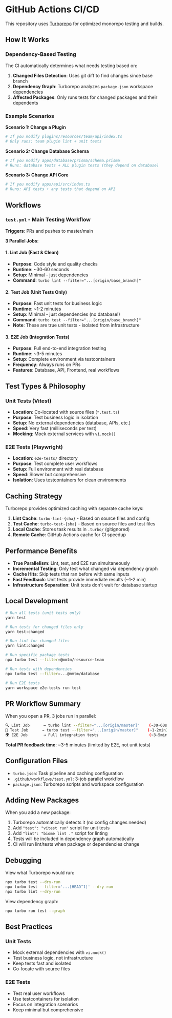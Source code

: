 # GitHub Actions CI/CD

This repository uses [Turborepo](https://turborepo.com/) for optimized monorepo testing and builds.

## How It Works

### Dependency-Based Testing

The CI automatically determines what needs testing based on:

1. **Changed Files Detection**: Uses git diff to find changes since base branch
2. **Dependency Graph**: Turborepo analyzes `package.json` workspace dependencies 
3. **Affected Packages**: Only runs tests for changed packages and their dependents

### Example Scenarios

**Scenario 1: Change a Plugin**
```bash
# If you modify plugins/resources/team/api/index.ts
# Only runs: team plugin lint + unit tests
```

**Scenario 2: Change Database Schema** 
```bash
# If you modify apps/database/prisma/schema.prisma 
# Runs: database tests + ALL plugin tests (they depend on database)
```

**Scenario 3: Change API Core**
```bash
# If you modify apps/api/src/index.ts
# Runs: API tests + any tests that depend on API
```

## Workflows

### `test.yml` - Main Testing Workflow

**Triggers**: PRs and pushes to master/main

**3 Parallel Jobs**:

#### 1. **Lint Job** (Fast & Clean)
- **Purpose**: Code style and quality checks
- **Runtime**: ~30-60 seconds
- **Setup**: Minimal - just dependencies
- **Command**: `turbo lint --filter="...[origin/base_branch]"`

#### 2. **Test Job** (Unit Tests Only)
- **Purpose**: Fast unit tests for business logic
- **Runtime**: ~1-2 minutes  
- **Setup**: Minimal - just dependencies (no database!)
- **Command**: `turbo test --filter="...[origin/base_branch]"`
- **Note**: These are true unit tests - isolated from infrastructure

#### 3. **E2E Job** (Integration Tests)
- **Purpose**: Full end-to-end integration testing
- **Runtime**: ~3-5 minutes
- **Setup**: Complete environment via testcontainers
- **Frequency**: Always runs on PRs
- **Features**: Database, API, Frontend, real workflows

## Test Types & Philosophy

### Unit Tests (Vitest)
- **Location**: Co-located with source files (`*.test.ts`)
- **Purpose**: Test business logic in isolation
- **Setup**: No external dependencies (database, APIs, etc.)
- **Speed**: Very fast (milliseconds per test)
- **Mocking**: Mock external services with `vi.mock()`

### E2E Tests (Playwright)
- **Location**: `e2e-tests/` directory
- **Purpose**: Test complete user workflows
- **Setup**: Full environment with real database
- **Speed**: Slower but comprehensive
- **Isolation**: Uses testcontainers for clean environments

## Caching Strategy

Turborepo provides optimized caching with separate cache keys:

1. **Lint Cache**: `turbo-lint-{sha}` - Based on source files and config
2. **Test Cache**: `turbo-test-{sha}` - Based on source files and test files  
3. **Local Cache**: Stores task results in `.turbo/` (gitignored)
4. **Remote Cache**: GitHub Actions cache for CI speedup

## Performance Benefits

- **True Parallelism**: Lint, test, and E2E run simultaneously
- **Incremental Testing**: Only test what changed via dependency graph
- **Cache Hits**: Skip tests that ran before with same inputs
- **Fast Feedback**: Unit tests provide immediate results (~1-2 min)
- **Infrastructure Separation**: Unit tests don't wait for database startup

## Local Development

```bash
# Run all tests (unit tests only)
yarn test

# Run tests for changed files only  
yarn test:changed

# Run lint for changed files
yarn lint:changed

# Run specific package tests
npx turbo test --filter=@mmtm/resource-team

# Run tests with dependencies
npx turbo test --filter=...@mmtm/database

# Run E2E tests
yarn workspace e2e-tests run test
```

## PR Workflow Summary

When you open a PR, 3 jobs run in parallel:

```bash
🔍 Lint Job      → turbo lint --filter="...[origin/master]"    (~30-60s)
🧪 Test Job      → turbo test --filter="...[origin/master]"    (~1-2min)  
🌍 E2E Job       → Full integration tests                      (~3-5min)
```

**Total PR feedback time**: ~3-5 minutes (limited by E2E, not unit tests)

## Configuration Files

- `turbo.json`: Task pipeline and caching configuration
- `.github/workflows/test.yml`: 3-job parallel workflow
- `package.json`: Turborepo scripts and workspace configuration

## Adding New Packages

When you add a new package:

1. Turborepo automatically detects it (no config changes needed)
2. Add `"test": "vitest run"` script for unit tests
3. Add `"lint": "biome lint ."` script for linting
4. Tests will be included in dependency graph automatically
5. CI will run lint/tests when package or dependencies change

## Debugging

View what Turborepo would run:
```bash
npx turbo test --dry-run
npx turbo test --filter='...[HEAD^1]' --dry-run
npx turbo lint --dry-run
```

View dependency graph:
```bash
npx turbo run test --graph
```

## Best Practices

### Unit Tests
- Mock external dependencies with `vi.mock()`
- Test business logic, not infrastructure
- Keep tests fast and isolated
- Co-locate with source files

### E2E Tests  
- Test real user workflows
- Use testcontainers for isolation
- Focus on integration scenarios
- Keep minimal but comprehensive
